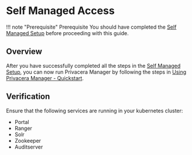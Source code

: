 # Self Managed Access

!!! note "Prerequisite"
    Prerequisite
    You should have completed the [Self Managed Setup](setup/index.md) before proceeding with this guide.


## Overview

After you have successfully completed all the steps in the [Self Managed Setup](setup/index.md), you can now 
run Privacera Manager by following the steps in [Using Privacera Manager - Quickstart](using-privacera-manager.md).

## Verification

Ensure that the following services are running in your kubernetes cluster:

- Portal
- Ranger
- Solr
- Zookeeper
- Auditserver